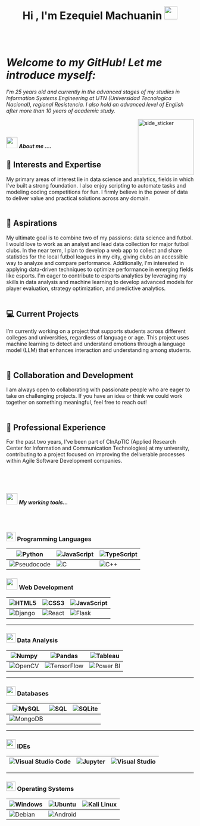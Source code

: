 <h1 align="center">Hi , I'm Ezequiel Machuanin <img src="https://media.giphy.com/media/hvRJCLFzcasrR4ia7z/giphy.gif" width="35"></h1>

<br><br>
<p align="center">
  <em>
    <h1>Welcome to my GitHub! Let me introduce myself:</h1>
                  I'm 25 years old and currently in the advanced stages of my studies in Information Systems Engineering at UTN (Universidad Tecnologica Nacional), regional Resistencia. 
                                      I also hold an advanced level of English after more than 10 years of academic study.
  </em> 
  <br>

</p>

<img align="right" width=150px height=150px alt="side_sticker" src="https://media.giphy.com/media/TEnXkcsHrP4YedChhA/giphy.gif" />
<br><br>


<img src="https://media.giphy.com/media/iY8CRBdQXODJSCERIr/giphy.gif" width="30px">&nbsp;***About me ....***

<h2>🚀 Interests and Expertise</h2>
My primary areas of interest lie in data science and analytics, fields in which I've built a strong foundation. I also enjoy scripting to automate tasks and modeling coding competitions for fun. I firmly believe in the power of data to deliver value and practical solutions across any domain.<br><br>
<h2>🎯 Aspirations</h2>
My ultimate goal is to combine two of my passions: data science and futbol. I would love to work as an analyst and lead data collection for major futbol clubs. In the near term, I plan to develop a web app to collect and share statistics for the local futbol leagues in my city, giving clubs an accessible way to analyze and compare performance. Additionally, I'm interested in applying data-driven techniques to optimize performance in emerging fields like esports. I'm eager to contribute to esports analytics by leveraging my skills in data analysis and machine learning to develop advanced models for player evaluation, strategy optimization, and predictive analytics.<br><br>
<h2>💻 Current Projects</h2>
I’m currently working on a project that supports students across different colleges and universities, regardless of language or age. This project uses machine learning to detect and understand emotions through a language model (LLM) that enhances interaction and understanding among students.<br><br>
<h2>🤝 Collaboration and Development</h2>
I am always open to collaborating with passionate people who are eager to take on challenging projects. If you have an idea or think we could work together on something meaningful, feel free to reach out!<br><br>
<h2>🏢 Professional Experience</h2>
For the past two years, I've been part of CInApTIC (Applied Research Center for Information and Communication Technologies) at my university, contributing to a project focused on improving the deliverable processes within Agile Software Development companies.<br><br>

 <br><br>

<img src="https://media.giphy.com/media/iY8CRBdQXODJSCERIr/giphy.gif" width="30px">&nbsp;***My working tools...***


<br><br>

### <picture> <img src = "https://github.com/7oSkaaa/7oSkaaa/blob/main/Images/Programming_Languages.gif?raw=true" width = 25px>  </picture> Programming Languages

| ![Python](https://img.shields.io/badge/-Python-000?&logo=Python) | ![JavaScript](https://img.shields.io/badge/-JavaScript-000?&logo=JavaScript) | ![TypeScript](https://img.shields.io/badge/-TypeScript-000?&logo=TypeScript&logoColor=007ACC) |
| --- | --- | --- |
| ![Pseudocode](https://img.shields.io/badge/-Pseudocode-000?&logo=Codecademy&logoColor=white) | ![C](https://img.shields.io/badge/-C-000?&logo=c&logoColor=A8B9CC) | ![C++](https://img.shields.io/badge/-C++-000?&logo=cplusplus&logoColor=00599C) |
  

### <picture> <img src = "https://github.com/7oSkaaa/7oSkaaa/blob/main/Images/Front_End.gif?raw=true" width = 30px>  </picture> Web Development

| ![HTML5](https://img.shields.io/badge/-HTML5-000?&logo=html5) | ![CSS3](https://img.shields.io/badge/-CSS3-000?&logo=css3&logoColor=1572B6) | ![JavaScript](https://img.shields.io/badge/-JavaScript-000?&logo=JavaScript) |
| --- | --- | --- |
| ![Django](https://img.shields.io/badge/-Django-000?&logo=django&logoColor=092E20) | ![React](https://img.shields.io/badge/-React-000?&logo=React&logoColor=61DAFB) | ![Flask](https://img.shields.io/badge/-Flask-000?&logo=Flask&logoColor=white) |
  
---


### <picture> <img src = "https://github.com/7oSkaaa/7oSkaaa/blob/main/Images/Software_Tools.gif?raw=true" width = 25px>  </picture> Data Analysis

| ![Numpy](https://img.shields.io/badge/-Numpy-000?&logo=numpy&logoColor=4FA9DC) | ![Pandas](https://img.shields.io/badge/-Pandas-000?&logo=pandas&logoColor=150458) | ![Tableau](https://img.shields.io/badge/-Tableau-000?&logo=Tableau&logoColor=E97627) |
| --- | --- | --- |
| ![OpenCV](https://img.shields.io/badge/-OpenCV-000?&logo=opencv&logoColor=5C3EE8) | ![TensorFlow](https://img.shields.io/badge/-TensorFlow-000?&logo=tensorflow&logoColor=FF6F00) | ![Power BI](https://img.shields.io/badge/-Power%20BI-000?&logo=power-bi&logoColor=F2C811) |

---

### <picture> <img src="https://github.com/7oSkaaa/7oSkaaa/blob/main/Images/Right_Side.gif?raw=true" width="25px"> </picture> Databases

| ![MySQL](https://img.shields.io/badge/-MySQL-000?&logo=mysql&logoColor=4479A1) | ![SQL](https://img.shields.io/badge/-SQL-000?&logo=postgresql&logoColor=316192) | ![SQLite](https://img.shields.io/badge/-SQLite-000?&logo=sqlite&logoColor=003B57) |
| --- | --- | --- |
| ![MongoDB](https://img.shields.io/badge/-MongoDB-000?&logo=mongodb&logoColor=47A248) |  |  |

---

### <picture> <img src = "https://github.com/7oSkaaa/7oSkaaa/blob/main/Images/IDEs.gif?raw=true" width = 25px>  </picture> IDEs

| ![Visual Studio Code](https://img.shields.io/badge/-Visual%20Studio%20Code-000?&logo=visual-studio-code&logoColor=007ACC) | ![Jupyter](https://img.shields.io/badge/-Jupyter-000?&logo=Jupyter&logoColor=F37626) | ![Visual Studio](https://img.shields.io/badge/-Visual%20Studio-000?&logo=visual-studio&logoColor=007ACC) |
| --- | --- | --- |

---

### <picture> <img src = "https://github.com/7oSkaaa/7oSkaaa/blob/main/Images/OS.gif?raw=true" width = 25px>  </picture> Operating Systems

| ![Windows](https://img.shields.io/badge/-Windows-000?&logo=windows&logoColor=00ADEF) | ![Ubuntu](https://img.shields.io/badge/-Ubuntu-000?&logo=Ubuntu&logoColor=E95420) | ![Kali Linux](https://img.shields.io/badge/-Kali%20Linux-000?&logo=KaliLinux&logoColor=557C94) |
| --- | --- | --- |
| ![Debian](https://img.shields.io/badge/-Debian-000?&logo=debian&logoColor=A81D33) | ![Android](https://img.shields.io/badge/-Android-000?&logo=android&logoColor=3DDC84) | |
